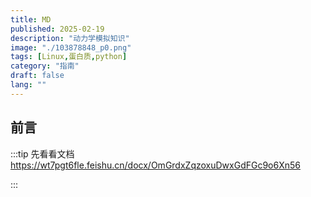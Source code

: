 ```yaml
---
title: MD
published: 2025-02-19
description: "动力学模拟知识"
image: "./103878848_p0.png"
tags: [Linux,蛋白质,python]
category: "指南"
draft: false
lang: ""
---
```


## 前言

:::tip
先看看文档
https://wt7pgt6fle.feishu.cn/docx/OmGrdxZqzoxuDwxGdFGc9o6Xn56

:::


